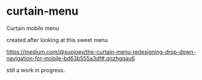 # curtain-menu
Curtain mobile menu

created after looking at this sweet menu

https://medium.com/@supjoey/the-curtain-menu-redesigning-drop-down-navigation-for-mobile-bd63b555a3df#.qnzhgqau6

still a work in progress.
